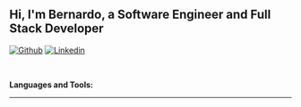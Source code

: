 <!--
**BernardoManosalvas/BernardoManosalvas** is a ✨ _special_ ✨ repository because its `README.md` (this file) appears on your GitHub profile.

Here are some ideas to get you started:

- 🔭 I’m currently working on ...
- 🌱 I’m currently learning ...
- 👯 I’m looking to collaborate on ...
- 🤔 I’m looking for help with ...
- 💬 Ask me about ...
- 📫 How to reach me: ...
- 😄 Pronouns: ...
- ⚡ Fun fact: ...
-->

<!-- Your title -->
## Hi, I'm Bernardo, a Software Engineer and Full Stack Developer
<!-- Your badges
You can use the website to generate badges: https://shields.io/
-->

[![Github](https://img.shields.io/badge/-Github-000?style=flat&logo=Github&logoColor=white)]([https://github.com/onimur](https://github.com/BernardoManosalvas))
[![Linkedin](https://img.shields.io/badge/-LinkedIn-blue?style=flat&logo=Linkedin&logoColor=white)](https://www.linkedin.com/in/bernardo-manosalvas/)

&nbsp;

**Languages and Tools:** 

<!-- Your github readme stats
You can use this api: https://github.com/anuraghazra/github-readme-stats
-->

<!-- Your hits or visitors
site: http://hits.dwyl.com or https://visitor-badge.glitch.me
Both apis are in trouble due to the number of requests, if you know any other to register visitors, great
-->

---
